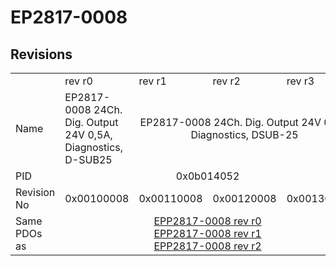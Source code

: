 # EP2817-0008

## Revisions
<table>
<tr>
<td></td>
<td>rev r0</td>
<td>rev r1</td>
<td>rev r2</td>
<td>rev r3</td>
</tr>
<tr>
<td>Name</td>
<td>EP2817-0008 24Ch. Dig. Output 24V 0,5A, Diagnostics, D-SUB25</td>
<td colspan=3 align="center">EP2817-0008 24Ch. Dig. Output 24V 0,5A, Diagnostics, DSUB-25</td>
</tr>
<tr>
<td>PID</td>
<td colspan=4 align="center">0x0b014052</td>
</tr>
<tr>
<td>Revision No</td>
<td>0x00100008</td>
<td>0x00110008</td>
<td>0x00120008</td>
<td>0x00130008</td>
</tr>
<tr>
<td>Same PDOs as</td>
<td colspan=4 align="center"><a href="EPP2817-0008.md">EPP2817-0008 rev r0</a><br/><a href="EPP2817-0008.md">EPP2817-0008 rev r1</a><br/><a href="EPP2817-0008.md">EPP2817-0008 rev r2</a></td>
</tr>
</table>
